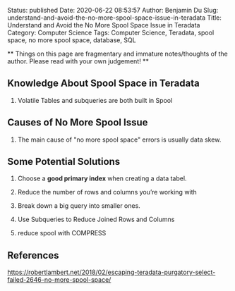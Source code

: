 Status: published
Date: 2020-06-22 08:53:57
Author: Benjamin Du
Slug: understand-and-avoid-the-no-more-spool-space-issue-in-teradata
Title: Understand and Avoid the No More Spool Space Issue in Teradata
Category: Computer Science
Tags: Computer Science, Teradata, spool space, no more spool space, database, SQL

**
Things on this page are fragmentary and immature notes/thoughts of the author.
Please read with your own judgement!
**


## Knowledge About Spool Space in Teradata

1. Volatile Tables and subqueries are both built in Spool

## Causes of No More Spool Issue 

1. The main cause of "no more spool space" errors 
    is usually data skew. 


## Some Potential Solutions

1. Choose a **good primary index** when creating a data tabel.

2. Reduce the number of rows and columns you’re working with

3. Break down a big query into smaller ones.

2. Use Subqueries to Reduce Joined Rows and Columns

3. reduce spool with COMPRESS



## References

https://robertlambert.net/2018/02/escaping-teradata-purgatory-select-failed-2646-no-more-spool-space/